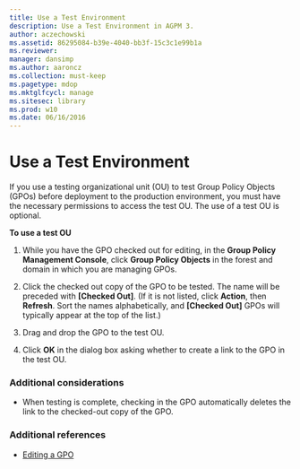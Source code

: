 ```yaml
---
title: Use a Test Environment
description: Use a Test Environment in AGPM 3.
author: aczechowski
ms.assetid: 86295084-b39e-4040-bb3f-15c3c1e99b1a
ms.reviewer: 
manager: dansimp
ms.author: aaroncz
ms.collection: must-keep
ms.pagetype: mdop
ms.mktglfcycl: manage
ms.sitesec: library
ms.prod: w10
ms.date: 06/16/2016
---
```



# Use a Test Environment


If you use a testing organizational unit (OU) to test Group Policy Objects (GPOs) before deployment to the production environment, you must have the necessary permissions to access the test OU. The use of a test OU is optional.

**To use a test OU**

1.  While you have the GPO checked out for editing, in the **Group Policy Management Console**, click **Group Policy Objects** in the forest and domain in which you are managing GPOs.

2.  Click the checked out copy of the GPO to be tested. The name will be preceded with **\[Checked Out\]**. (If it is not listed, click **Action**, then **Refresh**. Sort the names alphabetically, and **\[Checked Out\]** GPOs will typically appear at the top of the list.)

3.  Drag and drop the GPO to the test OU.

4.  Click **OK** in the dialog box asking whether to create a link to the GPO in the test OU.

### Additional considerations

-   When testing is complete, checking in the GPO automatically deletes the link to the checked-out copy of the GPO.

### Additional references

-   [Editing a GPO](editing-a-gpo-agpm30ops.md)

 

 





